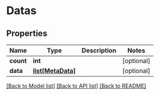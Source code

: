 # Datas

## Properties
Name | Type | Description | Notes
------------ | ------------- | ------------- | -------------
**count** | **int** |  | [optional] 
**data** | [**list[MetaData]**](MetaData.md) |  | [optional] 

[[Back to Model list]](../README.md#documentation-for-models) [[Back to API list]](../README.md#documentation-for-api-endpoints) [[Back to README]](../README.md)


